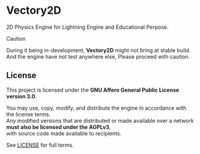 # Vectory2D
2D Physics Engine for Lightning Engine and Educational Perpose.

> [!CAUTION]
> During it being in-development, **Vectory2D** might not bring at stable build.\
> And the engine have not test anywhere else, Please proceed with caution.

## License
This project is licensed under the **GNU Affero General Public License version 3.0**.

You may use, copy, modify, and distribute the engine in accordance with the license terms.\
Any modified versions that are distributed or made available over a network **must also be licensed under the AGPLv3**,\
with source code made available to recipients.

See [LICENSE](LICENSE) for full terms.

